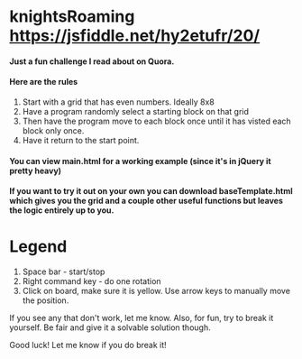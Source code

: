 # knightsRoaming https://jsfiddle.net/hy2etufr/20/


#### Just a fun challenge I read about on Quora.
#### Here are the rules
1. Start with a grid that has even numbers. Ideally 8x8
2. Have a program randomly select a starting block on that grid
3. Then have the program move to each block once until it has visted each block only once.
4. Have it return to the start point.

#### You can view main.html for a working example (since it's in jQuery it pretty heavy)
#### If you want to try it out on your own you can download baseTemplate.html which gives you the grid and a couple other useful functions but leaves the logic entirely up to you.

# Legend
1. Space bar - start/stop
2. Right command key - do one rotation
3. Click on board, make sure it is yellow. Use arrow keys to manually move the position.


If you see any that don't work, let me know.
Also, for fun, try to break it yourself. Be fair and give it a solvable solution though.

Good luck! Let me know if you do break it!
